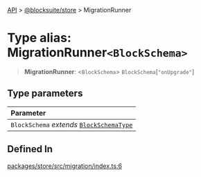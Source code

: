 [API](../../../index.md) > [@blocksuite/store](../index.md) > MigrationRunner

# Type alias: MigrationRunner`<BlockSchema>`

> **MigrationRunner**: <`BlockSchema`> `BlockSchema`[`"onUpgrade"`]

## Type parameters

| Parameter |
| :------ |
| `BlockSchema` *extends* [`BlockSchemaType`](type-alias.BlockSchemaType.md) |

## Defined In

[packages/store/src/migration/index.ts:6](https://github.com/Saul-Mirone/blocksuite/blob/f2324b82e/packages/store/src/migration/index.ts#L6)
